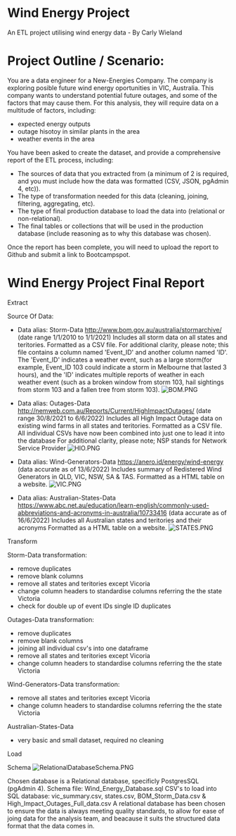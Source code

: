 # Wind Energy Project
An ETL project utilising wind energy data - By Carly Wieland

# Project Outline / Scenario:
You are a data engineer for a New-Energies Company.
The company is exploring posible future wind energy oportunities in VIC, Australia.
This company wants to understand potential future outages, and some of the factors that may cause them. For this analysis, they will require data on a multitude of factors, including:

* expected energy outputs 
* outage hisotoy in similar plants in the area
* weather events in the area

You have been asked to create the dataset, and provide a comprehensive report of the ETL process, including:
* The sources of data that you extracted from (a minimum of 2 is required, and you must include how the data was formatted (CSV, JSON, pgAdmin 4, etc)).
* The type of transformation needed for this data (cleaning, joining, filtering, aggregating, etc).
* The type of final production database to load the data into (relational or non-relational).
* The final tables or collections that will be used in the production database (include reasoning as to why this database was chosen).


Once the report has been complete, you will need to upload the report to Github and submit a link to Bootcampspot.

# Wind Energy Project Final Report

Extract

Source Of Data:
* Data alias: Storm-Data
http://www.bom.gov.au/australia/stormarchive/ (date range 1/1/2010 to 1/1/2021)
Includes all storm data on all states and teritories.
Formatted as a CSV file.
For additional clarity, please note; this file contains a column named 'Event_ID' and another column named 'ID'. The 'Event_ID' indicates a weather event, such as a large storm(for example, Event_ID 103 could indicate a storm in Melbourne that lasted 3 hours), and the 'ID' indicates multiple reports of weather in each weather event (such as a broken window from storm 103, hail sightings from storm 103 and a fallen tree from storm 103). 
![BOM.PNG](BOM.PNG)

* Data alias: Outages-Data
http://nemweb.com.au/Reports/Current/HighImpactOutages/ (date range 30/8/2021 to 6/6/2022)
Includes all High Impact Outage data on existing wind farms in all states and teritories.
Formatted as a CSV file.
All individual CSVs have now been combined into just one to lead it into the database
For additional clarity, please note; NSP stands for Network Service Provider
![HIO.PNG](HIO.PNG)

* Data alias: Wind-Generators-Data
https://anero.id/energy/wind-energy  (data accurate as of 13/6/2022)
Includes summary of Redistered Wind Generators in QLD, VIC, NSW, SA & TAS.
Formatted as a HTML table on a website.
![VIC.PNG](VIC.PNG)

* Data alias: Australian-States-Data
https://www.abc.net.au/education/learn-english/commonly-used-abbreviations-and-acronyms-in-australia/10733416  (data accurate as of 16/6/2022)
Includes all Australian states and teritories and their acronyms
Formatted as a HTML table on a website.
![STATES.PNG](STATES.PNG)



Transform

Storm-Data transformation:
* remove duplicates
* remove blank columns
* remove all states and teritories except Vicoria
* change column headers to standardise columns referring the the state Victoria
* check for double up of event IDs single ID duplicates

Outages-Data transformation:
* remove duplicates
* remove blank columns
* joining all individual csv's into one dataframe
* remove all states and teritories except Vicoria
* change column headers to standardise columns referring the the state Victoria

Wind-Generators-Data transformation:
* remove all states and teritories except Vicoria
* change column headers to standardise columns referring the the state Victoria

Australian-States-Data
* very basic and small dataset, required no cleaning


Load

Schema
![RelationalDatabaseSchema.PNG](RelationalDatabaseSchema.PNG)

Chosen database is a Relational database, specificly PostgresSQL (pgAdmin 4).
Schema file: Wind_Energy_Database.sql
CSV's to load into SQL database: vic_summary.csv, states.csv, BOM_Storm_Data.csv & High_Impact_Outages_Full_data.csv
A relational database has been chosen to ensure the data is always meeting quality standards, to allow for ease of joing data for the analysis team, and beacause it suits the structured data format that the data comes in.
